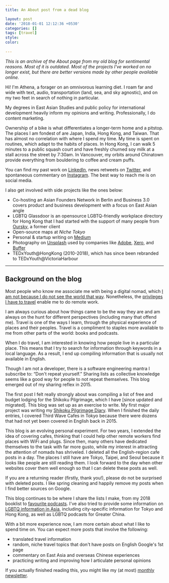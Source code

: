 ```yaml
---
title: An About post from a dead blog

layout: post
date: '2018-01-01 12:12:36 +0530'
categories: []
tags: [travel]
style: 
color: 
    
---
```


*This is an archive of the About page from my old blog for sentimental reasons. Most of it is outdated. Most of the projects I've worked on no longer exist, but there are better versions made by other people available online.*

Hi! I'm Athena, a forager on an omnivorous learning diet. I roam far and wide with text, audio, transportation (land, sea, and sky agnostic), and on my two feet in search of nothing in particular. 

My degrees in East Asian Studies and public policy for international development heavily inform my opinions and writing. Professionally, I do content marketing.

Ownership of a bike is what differentiates a longer-term home and a pitstop. The places I am fondest of are Japan, India, Hong Kong, and Taiwan. That has almost no correlation with where I spend my time. My time is spent on routines, which adapt to the habits of places. In Hong Kong, I can walk 5 minutes to a public squash court and have freshly churned soy milk at a stall across the street by 7:30am. In Vancouver, my orbits around Chinatown provide everything from bouldering to coffee and cream puffs.

You can find my past work on [LinkedIn](https://hk.linkedin.com/in/athenaylam), news retweets on [Twitter](https://twitter.com/cupandtheroad), and spontaneous commentary on [Instagram](https://instagram.com/thecupandtheroad). The best way to reach me is on social media.

I also get involved with side projects like the ones below:

-   Co-hosting an Asian Founders Network in Berlin and Business 3.0 covers product and business development with a focus on East Asian angle
-   LGBTQ Glassdoor is an opensource LGBTQ-friendly workplace directory for Hong Kong that I had started with the support of many people from [Oursky](http://www.oursky.com), a former client
-   Open-source maps at _Niche Tokyo_
-   Personal & startup writing on [Medium](https://medium.com/@cupandtheroad)
-   Photography on [Unsplash](https://unsplash.com/@thecupandtheroad) used by companies like [Adobe](http://adobe.com), [Xero](http://xero.com), and [Buffer](https://buffer.com/app)
-   TEDxYouth@HongKong (2010-2018), which has since been rebranded to TEDxYouth@VictoriaHarbour

---

## Background on the blog

Most people who know me associate me with being a digital nomad, which [I am not because I do not see the world that way](https://thecupandtheroad.com/2018/10/05/digital-nomad-travel-ethics/). Nonetheless, the [privileges I have to travel](https://medium.com/@cupandtheroad/if-you-choose-to-travel-you-have-this-privilege-37d0bfff479f) enable me to do remote work.

I am always curious about how things came to be the way they are and am always on the hunt for different perspectives (including many that offend me). Travel is one of the ways I learn, through the physical experience of places and their peoples. Travel is a compliment to staples more available to me from other parts of the world: books and podcasts.

When I do travel, I am interested in knowing how people live in a particular place. This means that I try to search for information through keywords in a local language. As a result, I end up compiling information that is usually not available in English.

Though I am not a developer, there is a software engineering mantra I subscribe to: “Don't repeat yourself.” Sharing lists as collective knowledge seems like a good way for people to not repeat themselves. This blog emerged out of my sharing reflex in 2015.

The first post I felt really strongly about was compiling a list of free and budget lodging for the Shikoku Pilgrimage, which I have [since updated and migrated]. This blog was set up as an exercise to write. My first major project was writing my [Shikoku Pilgrimage Diary](/shikoku/). When I finished the daily entries, I covered Third Wave Cafes in Tokyo because there were dozens that had not yet been covered in English back in 2015.

This blog is an evolving personal experiment. For two years, I extended the idea of covering cafes, thinking that I could help other remote workers find places with WiFi and plugs. Since then, many others have dedicated themselves to the task with far more gusto, while my interest in attracting the attention of nomads has shriveled. I deleted all the English-region cafe posts in a day. The places I still have are Tokyo, Taipei, and Seoul because it looks like people are still reading them. I look forward to the day when other websites cover them well enough so that I can delete these posts as well.

If you are a returning reader (firstly, thank you!), please do not be surprised with deleted posts. I like spring cleaning and happily remove my posts when I find better sources on Google.

This blog continues to be where I share the lists I make, from my 2018 booklist to [favourite podcasts](https://medium.com/@cupandtheroad/my-podcast-recommendations-part-2-133de8f0aa02). I've also tried to provide some information on [LGBTQ information in Asia](https://shenchingtou.github.io/lgbtq/), including city-specific information for Tokyo and Hong Kong, as well as LGBTQ podcasts for Greater China.

With a bit more experience now, I am more certain about what I like to spend time on. You can expect more posts that involve the following:

-   translated travel information
-   random, niche travel topics that don't have posts on English Google's 1st page
-   commentary on East Asia and overseas Chinese experiences
-   practicing writing and improving how I articulate personal opinions

If you actually finished reading this, you might like my (at most) [monthly newsletter](https://elsewhere.substack.com).

